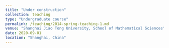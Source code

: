 ```yaml
---
title: "Under construction"
collection: teaching
type: "Undergraduate course"
permalink: /teaching/2014-spring-teaching-1.md
venue: "Shanghai Jiao Tong University, School of Mathematical Sciences"
date: 2020-09-01
location: "Shanghai, China"
---
```

